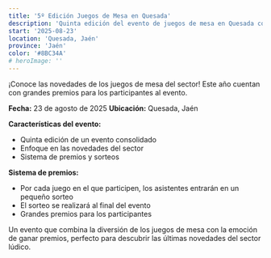 ```yaml
---
title: '5º Edición Juegos de Mesa en Quesada'
description: 'Quinta edición del evento de juegos de mesa en Quesada con grandes premios y sorteos para los participantes.'
start: '2025-08-23'
location: 'Quesada, Jaén'
province: 'Jaén'
color: '#8BC34A'
# heroImage: ''
---
```


¡Conoce las novedades de los juegos de mesa del sector! Este año cuentan con grandes premios para los participantes al evento.

**Fecha:** 23 de agosto de 2025
**Ubicación:** Quesada, Jaén

**Características del evento:**
- Quinta edición de un evento consolidado
- Enfoque en las novedades del sector
- Sistema de premios y sorteos

**Sistema de premios:**
- Por cada juego en el que participen, los asistentes entrarán en un pequeño sorteo
- El sorteo se realizará al final del evento
- Grandes premios para los participantes

Un evento que combina la diversión de los juegos de mesa con la emoción de ganar premios, perfecto para descubrir las últimas novedades del sector lúdico.
